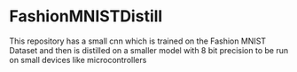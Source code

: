 # FashionMNISTDistill
This repository has a small cnn which is trained on the Fashion MNIST Dataset and then is distilled on a smaller model with 8 bit precision to be run on small devices like microcontrollers
